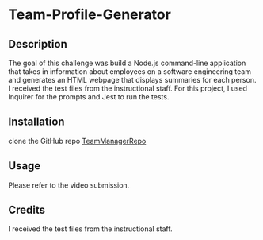 # Team-Profile-Generator

## Description
The goal of this challenge was build a Node.js command-line application that takes in information about employees on a software engineering team and generates an HTML webpage that displays summaries for each person. I received the test files from the instructional staff. For this project, I used Inquirer for the prompts and Jest to run the tests. 

## Installation
clone the GitHub repo [TeamManagerRepo](https://github.com/jessicamorse23/Team-Profile-Generator)

## Usage
Please refer to the video submission.

## Credits
I received the test files from the instructional staff. 